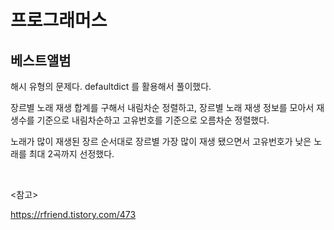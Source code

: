 # 프로그래머스

## 베스트앨범

해시 유형의 문제다. defaultdict 를 활용해서 풀이했다. 

장르별 노래 재생 합계를 구해서 내림차순 정렬하고, 장르별 노래 재생 정보를 모아서 재생수를 기준으로 내림차순하고 고유번호를 기준으로 오름차순 정렬했다.

노래가 많이 재생된 장르 순서대로 장르별 가장 많이 재생 됐으면서 고유번호가 낮은 노래를 최대 2곡까지 선정했다.

<br>

<참고>

https://rfriend.tistory.com/473

